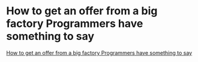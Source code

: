 # How to get an offer from a big factory  Programmers have something to say
[How to get an offer from a big factory  Programmers have something to say](https://aiwithcloud.com/2022/09/15/how_to_get_an_offer_from_a_big_factory__programmers_have_something_to_say/)
